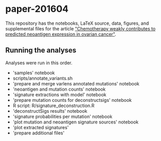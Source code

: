 # paper-201604

This repository has the notebooks, LaTeX source, data, figures, and supplemental files for the article ["Chemotherapy weakly contributes to predicted neoantigen expression in ovarian cancer"](http://biorxiv.org/content/early/2016/11/28/090134).

## Running the analyses

Analyses were run in this order.

 * 'samples' notebook
 * scripts/annotate_variants.sh
 * 'prepare and merge varlens annotated mutations' notebook
 * 'neoantigen and mutation counts' notebook
 * 'signature extractions with model' notebook
 * 'prepare mutation counts for deconstructsigs' notebook 
 *  R script: R/signature_deconstruction.R
 * 'deconstructSigs results' notebook
 * 'signature probabilities per mutation' notebook
 * 'plot mutation and neoantigen signature sources' notebook
 * 'plot extracted signatures'
 * 'prepare additional files'


 
